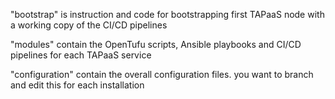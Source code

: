 

"bootstrap" is instruction and code for bootstrapping first TAPaaS node with a working copy of the CI/CD pipelines

"modules" contain the OpenTufu scripts, Ansible playbooks and CI/CD pipelines for each TAPaaS service

"configuration" contain the overall configuration files. you want to branch and edit this for each installation